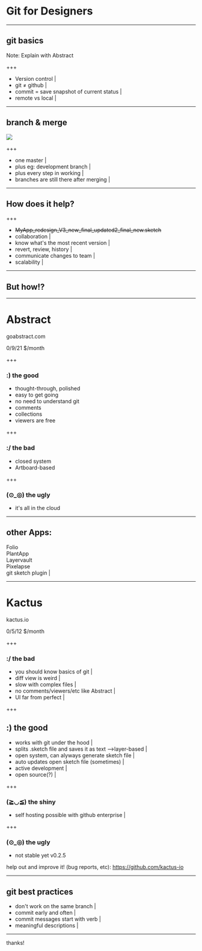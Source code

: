 # Git for Designers

---

## git basics 

Note:
Explain with Abstract

+++

- Version control |
- git ≠ github |
- commit = save snapshot of current status |
- remote vs local |

---

## branch & merge
![](http://palo-it.com/wp-content/uploads/Feature-Branch.png)

+++

- one master |
- plus eg: development branch |
- plus every step in working |
- branches are still there after merging |

---

## How does it help?

+++

- ~~MyApp_redesign_V3_new_final_updated2_final_new.sketch~~ 
- collaboration |
- know what's the most recent version |
- revert, review, history |
- communicate changes to team |
- scalability |

---

## But how!?

---

# Abstract
goabstract.com 

0/9/21 $/month 

+++

### :) the good
- thought-through, polished 
- easy to get going
- no need to understand git
- comments
- collections
- viewers are free

+++

###  :/ the bad
- closed system
- Artboard-based

+++

### (⊙_◎) the ugly
- it's all in the cloud 

---

## other Apps:
Folio  
PlantApp  
Layervault  
Pixelapse  
git sketch plugin |

---

# Kactus
kactus.io

0/5/12 $/month

+++

### :/ the bad
- you should know basics of git |
- diff view is weird |
- slow with complex files |
- no comments/viewers/etc like Abstract |
- UI far from perfect |

+++


## :) the good
- works with git under the hood |
- splits .sketch file and saves it as text -->layer-based |
- open system, can alyways generate sketch file  |
- auto updates open sketch file (sometimes) |
- active development |
- open source(?) |

+++

### (≧◡≦) the shiny
- self hosting possible with github enterprise |

+++

### (⊙_◎) the ugly
- not stable yet v0.2.5 


help out and improve it! (bug reports, etc): https://github.com/kactus-io 

---

## git best practices 
- don't work on the same branch |
- commit early and often |
- commit messages start with verb |
- meaningful descriptions |

---

thanks!
